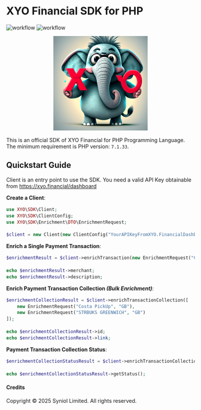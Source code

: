 # XYO Financial SDK for PHP
![workflow](https://github.com/syniol/xyo-sdk-php/actions/workflows/makefile.yml/badge.svg)    ![workflow](https://github.com/syniol/xyo-sdk-php/actions/workflows/packagist_publish.yml/badge.svg)

<p align="center">
    <a href="https://xyo.financial" target="blank"><img alt="PHP (Elephant) Mascot" width="50%" src="https://github.com/syniol/xyo-sdk-php/blob/main/docs/mascot.png?raw=true" /></a>
</p>

This is an official SDK of XYO Financial for PHP Programming Language. 
The minimum requirement is PHP version: `7.1.33`.


## Quickstart Guide
Client is an entry point to use the SDK. You need a valid API Key obtainable from https://xyo.financial/dashboard

__Create a Client__:
```php
use XYO\SDK\Client;
use XYO\SDK\ClientConfig;
use XYO\SDK\Enrichment\DTO\EnrichmentRequest;

$client = new Client(new ClientConfig("YourAPIKeyFromXYO.FinancialDashboard"))
```

__Enrich a Single Payment Transaction__:
```php
$enrichmentResult = $client->enrichTransaction(new EnrichmentRequest("Costa PickUp", "GB"));

echo $enrichmentResult->merchant;
echo $enrichmentResult->description;
```

__Enrich Payment Transaction Collection _(Bulk Enrichment)___:
```php
$enrichmentCollectionResult = $client->enrichTransactionCollection([
    new EnrichmentRequest("Costa PickUp", "GB"),
    new EnrichmentRequest("STRBUKS GREENWICH", "GB")
]);

echo $enrichmentCollectionResult->id;
echo $enrichmentCollectionResult->link;
```

__Payment Transaction Collection Status__:
```php
$enrichmentCollectionStatusResult = $client->enrichTransactionCollectionStatus($enrichmentCollectionResult->id);

echo $enrichmentCollectionStatusResult->getStatus();
```


#### Credits
Copyright &copy; 2025 Syniol Limited. All rights reserved.
